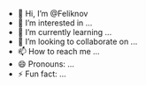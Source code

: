 - 👋 Hi, I’m @Feliknov
- 👀 I’m interested in ...
- 🌱 I’m currently learning ...
- 💞️ I’m looking to collaborate on ...
- 📫 How to reach me ...
- 😄 Pronouns: ...
- ⚡ Fun fact: ...

<!---
Feliknov/Feliknov is a ✨ special ✨ repository because its `README.md` (this file) appears on your GitHub profile.
You can click the Preview link to take a look at your changes.
--->
